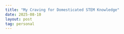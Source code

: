 ```yaml
---
title: "My Craving for Domesticated STEM Knowledge"
date: 2025-08-10
layout: post
tag: personal
---
```


